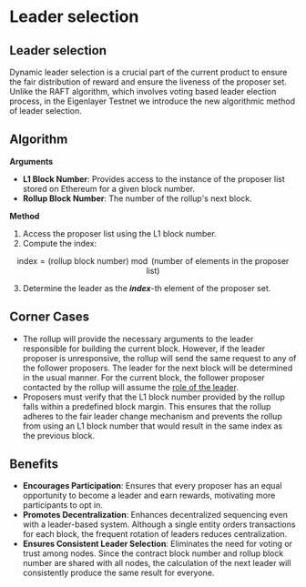 # Leader selection

## Leader selection <a href="#leader-election" id="leader-election"></a>

Dynamic leader selection is a crucial part of the current product to ensure the fair distribution of reward and ensure the liveness of the proposer set. Unlike the RAFT algorithm, which involves voting based leader election process, in the Eigenlayer Testnet we introduce the new algorithmic method of leader selection.

## Algorithm

**Arguments**

* **L1 Block Number**: Provides access to the instance of the proposer list stored on Ethereum for a given block number.
* **Rollup Block Number**: The number of the rollup's next block.

**Method**

1. Access the proposer list using the L1 block number.
2. Compute the index:

$$
\text{index} = (\text{rollup block number})\bmod(\text{number of elements in the proposer list})
$$

3. Determine the leader as the _**index**_-th element of the proposer set.

## Corner Cases

* The rollup will provide the necessary arguments to the leader responsible for building the current block. However, if the leader proposer is unresponsive, the rollup will send the same request to any of the follower proposers. The leader for the next block will be determined in the usual manner. For the current block, the follower proposer contacted by the rollup will assume the [role of the leader](../leader-based.md#id-2.-improved-system-performance).
* Proposers must verify that the L1 block number provided by the rollup falls within a predefined block margin. This ensures that the rollup adheres to the fair leader change mechanism and prevents the rollup from using an L1 block number that would result in the same index as the previous block.

## Benefits

* **Encourages Participation**: Ensures that every proposer has an equal opportunity to become a leader and earn rewards, motivating more participants to opt in.
* **Promotes Decentralization**: Enhances decentralized sequencing even with a leader-based system. Although a single entity orders transactions for each block, the frequent rotation of leaders reduces centralization.
* **Ensures Consistent Leader Selection**: Eliminates the need for voting or trust among nodes. Since the contract block number and rollup block number are shared with all nodes, the calculation of the next leader will consistently produce the same result for everyone.

